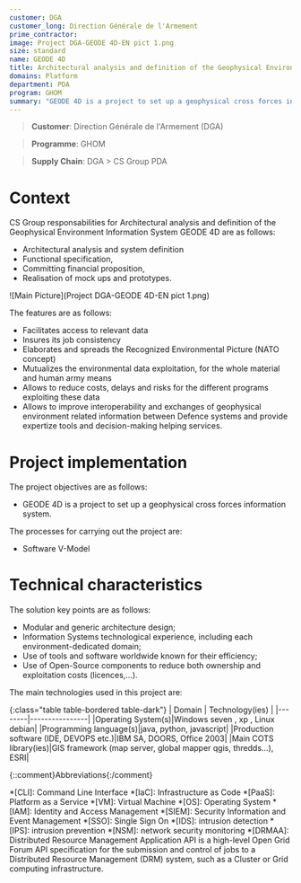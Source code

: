 ```yaml
---
customer: DGA
customer_long: Direction Générale de l'Armement
prime_contractor: 
image: Project DGA-GEODE 4D-EN pict 1.png
size: standard
name: GEODE 4D
title: Architectural analysis and definition of the Geophysical Environment Information System GEODE 4D
domains: Platform
department: PDA
program: GHOM
summary: "GEODE 4D is a project to set up a geophysical cross forces information system."
---
```


> __Customer__\: Direction Générale de l'Armement (DGA)

> __Programme__\: GHOM

> __Supply Chain__\: DGA >  CS Group PDA


# Context


CS Group responsabilities for Architectural analysis and definition of the Geophysical Environment Information System GEODE 4D are as follows:
* Architectural analysis and system definition
* Functional specification, 
* Committing financial proposition, 
* Realisation of mock ups and prototypes.

![Main Picture](Project DGA-GEODE 4D-EN pict 1.png)

The features are as follows:
* Facilitates access to relevant data
* Insures its job consistency
* Elaborates and spreads the Recognized Environmental Picture (NATO concept)
* Mutualizes the environmental data exploitation, for the whole material and human army means
* Allows to reduce costs, delays and risks for the different programs exploiting these data
* Allows to improve interoperability and exchanges of geophysical environment related information between Defence systems and provide expertize tools and decision-making helping services.

# Project implementation

The project objectives are as follows:
* GEODE 4D is a project to set up a geophysical cross forces information system.

The processes for carrying out the project are:
* Software V-Model

# Technical characteristics

The solution key points are as follows:
* Modular and generic architecture design;
* Information Systems technological experience, including each environment-dedicated domain;
* Use of tools and software worldwide known for their efficiency;
* Use of Open-Source components to reduce both ownership and exploitation costs (licences,…).



The main technologies used in this project are:

{:class="table table-bordered table-dark"}
| Domain | Technology(ies) |
|--------|----------------|
|Operating System(s)|Windows seven , xp , Linux debian|
|Programming language(s)|java, python, javascript|
|Production software (IDE, DEVOPS etc.)|IBM SA, DOORS, Office 2003|
|Main COTS library(ies)|GIS framework (map server, global mapper qgis, thredds...), ESRI|



{::comment}Abbreviations{:/comment}

*[CLI]: Command Line Interface
*[IaC]: Infrastructure as Code
*[PaaS]: Platform as a Service
*[VM]: Virtual Machine
*[OS]: Operating System
*[IAM]: Identity and Access Management
*[SIEM]: Security Information and Event Management
*[SSO]: Single Sign On
*[IDS]: intrusion detection
*[IPS]: intrusion prevention
*[NSM]: network security monitoring
*[DRMAA]: Distributed Resource Management Application API is a high-level Open Grid Forum API specification for the submission and control of jobs to a Distributed Resource Management (DRM) system, such as a Cluster or Grid computing infrastructure.
